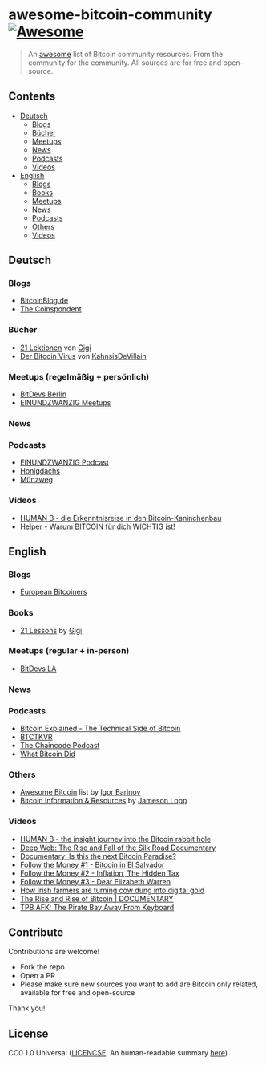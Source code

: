 # awesome-bitcoin-community [![Awesome](https://awesome.re/badge.svg)](https://awesome.re)

> An [awesome](https://github.com/sindresorhus/awesome) list of Bitcoin community resources. From the community for the community. All sources are for free and open-source.

## Contents

- [Deutsch](#deutsch)
   - [Blogs](#blogs)
   - [Bücher](#bücher)
   - [Meetups](#meetups-regelmäßig--persönlich)
   - [News](#news)
   - [Podcasts](#podcasts)
   - [Videos](#videos)
- [English](#english)
   - [Blogs](#blogs-1)
   - [Books](#books)
   - [Meetups](#meetups-regular--in-person)
   - [News](#news-1)
   - [Podcasts](#podcasts-1)
   - [Others](#others)
   - [Videos](#videos-1)


## Deutsch

### Blogs

- [BitcoinBlog.de](https://bitcoinblog.de/)
- [The Coinspondent](https://coinspondent.de/)

### Bücher

- [21 Lektionen](https://github.com/21-lessons/21-lessons-book-de) von [Gigi](https://github.com/dergigi)
- [Der Bitcoin Virus](https://github.com/BitcoinBeachTravemuende/DerBitcoinVirus) von [KahnsisDeVillain](https://github.com/BitcoinBeachTravemuende/DerBitcoinVirus)

### Meetups (regelmäßig + persönlich) 

- [BitDevs Berlin](https://bitdevs.berlin/)
- [EINUNDZWANZIG Meetups](https://portal.einundzwanzig.space/de/meetup/overview?l=de)

### News

### Podcasts

- [EINUNDZWANZIG Podcast](https://einundzwanzig.space/podcast/)
- [Honigdachs](https://coinspondent.de/honigdachs-der-bitcoin-podcast-aus-leipzig/)
- [Münzweg](https://muenzweg21.podbean.com/)
  
### Videos

- [HUMAN B - die Erkenntnisreise in den Bitcoin-Kaninchenbau](https://humanb-film.com/)
- [Helper - Warum BITCOIN für dich WICHTIG ist!](https://www.youtube.com/watch?v=zdVwgg036KE)

## English

### Blogs

- [European Bitcoiners](https://europeanbitcoiners.com/)

### Books

- [21 Lessons](https://github.com/21-lessons/21lessons-book) by [Gigi](https://github.com/dergigi)

### Meetups (regular + in-person)

- [BitDevs LA](https://bitdevsla.org/)

### News

### Podcasts

- [Bitcoin Explained - The Technical Side of Bitcoin](https://podcasts.google.com/feed/aHR0cHM6Ly9uYWRvYnRjLmxpYnN5bi5jb20vcnNz?sa=X&ved=0CAUQrrcFahcKEwjggfPX6t3_AhUAAAAAHQAAAAAQAQ)
- [BTCTKVR](https://bitcoin-takeover.com/podcast/)
- [The Chaincode Podcast](https://podcast.chaincode.com/)
- [What Bitcoin Did](https://www.whatbitcoindid.com/podcast)

### Others

- [Awesome Bitcoin](https://github.com/igorbarinov/awesome-bitcoin) list by [Igor Barinov](https://github.com/igorbarinov) 
- [Bitcoin Information & Resources](https://www.lopp.net/bitcoin-information.html) by [Jameson Lopp](https://www.lopp.net)

### Videos

- [HUMAN B - the insight journey into the Bitcoin rabbit hole](https://humanb-film.com/)
- [Deep Web: The Rise and Fall of the Silk Road Documentary](https://www.youtube.com/watch?v=7GAoeo4FnBU)
- [Documentary: Is this the next Bitcoin Paradise?](https://www.youtube.com/watch?v=qdgJJL0vdaI)
- [Follow the Money #1 - Bitcoin in El Salvador](https://www.whatbitcoindid.com/ftm1-bitcoin-in-el-salvador)
- [Follow the Money #2 - Inflation, The Hidden Tax](https://www.whatbitcoindid.com/ftm2-inflation-the-hidden-tax)
- [Follow the Money #3 - Dear Elizabeth Warren](https://www.whatbitcoindid.com/ftm3-dear-elizabeth-warren)
- [How Irish farmers are turning cow dung into digital gold](https://www.youtube.com/watch?v=xkVOJAWP688)
- [The Rise and Rise of Bitcoin | DOCUMENTARY](https://www.youtube.com/watch?v=qk4gZrBR9CU)
- [TPB AFK: The Pirate Bay Away From Keyboard](https://www.youtube.com/watch?v=eTOKXCEwo_8)

## Contribute

Contributions are welcome!

- Fork the repo
- Open a PR
- Please make sure new sources you want to add are Bitcoin only related, available for free and open-source

Thank you!

## License

CC0 1.0 Universal ([LICENCSE](./LICENSE). An human-readable summary [here](https://creativecommons.org/publicdomain/zero/1.0/)).
